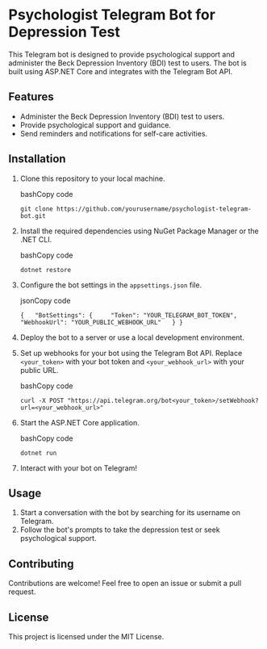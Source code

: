 # Psychologist Telegram Bot for Depression Test

This Telegram bot is designed to provide psychological support and administer the Beck Depression Inventory (BDI) test to users. The bot is built using ASP.NET Core and integrates with the Telegram Bot API.

## Features

- Administer the Beck Depression Inventory (BDI) test to users.
- Provide psychological support and guidance.
- Send reminders and notifications for self-care activities.

## Installation

1. Clone this repository to your local machine.
    
    bashCopy code
    
    `git clone https://github.com/yourusername/psychologist-telegram-bot.git`
    
2. Install the required dependencies using NuGet Package Manager or the .NET CLI.
    
    bashCopy code
    
    `dotnet restore`
    
3. Configure the bot settings in the `appsettings.json` file.
    
    jsonCopy code
    
    `{   "BotSettings": {     "Token": "YOUR_TELEGRAM_BOT_TOKEN",     "WebhookUrl": "YOUR_PUBLIC_WEBHOOK_URL"   } }`
    
4. Deploy the bot to a server or use a local development environment.
    
5. Set up webhooks for your bot using the Telegram Bot API. Replace `<your_token>` with your bot token and `<your_webhook_url>` with your public URL.
    
    bashCopy code
    
    `curl -X POST "https://api.telegram.org/bot<your_token>/setWebhook?url=<your_webhook_url>"`
    
6. Start the ASP.NET Core application.
    
    bashCopy code
    
    `dotnet run`
    
7. Interact with your bot on Telegram!
    

## Usage

1. Start a conversation with the bot by searching for its username on Telegram.
2. Follow the bot's prompts to take the depression test or seek psychological support.

## Contributing

Contributions are welcome! Feel free to open an issue or submit a pull request.

## License

This project is licensed under the MIT License.
